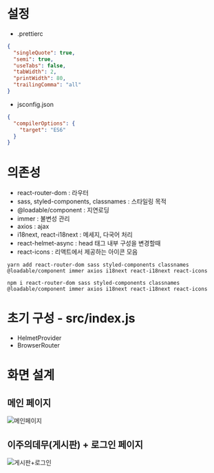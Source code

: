 # 설정

- .prettierc

```json
{
  "singleQuote": true,
  "semi": true,
  "useTabs": false,
  "tabWidth": 2,
  "printWidth": 80,
  "trailingComma": "all"
}
```

- jsconfig.json

```json
{
  "compilerOptions": {
    "target": "ES6"
  }
}
```

# 의존성

- react-router-dom : 라우터
- sass, styled-components, classnames : 스타일링 목적
- @loadable/component : 지연로딩
- immer : 불변성 관리
- axios : ajax
- i18next, react-i18next : 메세지, 다국어 처리
- react-helmet-async : head 태그 내부 구성을 변경할때
- react-icons : 리액트에서 제공하는 아이콘 모음

```
yarn add react-router-dom sass styled-components classnames @loadable/component immer axios i18next react-i18next react-icons
```

```
npm i react-router-dom sass styled-components classnames @loadable/component immer axios i18next react-i18next react-icons
```

# 초기 구성 - src/index.js
- HelmetProvider
- BrowserRouter

# 화면 설계

## 메인 페이지
![메인페이지](https://github.com/OasisDefinitelyMaybe/Project_FE/assets/143994457/8f36f3b3-28d9-423c-b75b-9d30c459f428)

## 이주의데무(게시판) + 로그인 페이지 
![게시판+로그인](https://github.com/OasisDefinitelyMaybe/Project_FE/assets/143994457/b871d5e5-fee5-48d0-8b05-9db55063eaad)
